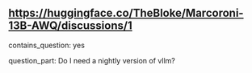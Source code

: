 ## https://huggingface.co/TheBloke/Marcoroni-13B-AWQ/discussions/1

contains_question: yes

question_part: Do I need a nightly version of vllm?